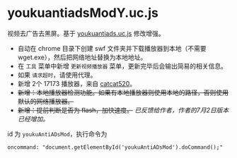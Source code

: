
youkuantiadsModY.uc.js
=======================

视频去广告去黑屏。基于 [youkuantiads.uc.js](http://bbs.kafan.cn/thread-1509944-1-1.html) 修改增强。

- 自动在 chrome 目录下创建 swf 文件夹并下载播放器到本地（不需要 wget.exe），然后把网络地址替换为本地地址。
- 在 `工具` 菜单中新增 `更新视频播放器` 菜单，更新完毕后会输出简易的相关信息。
- 如果 `请求超时`，请使用代理。
- 新增 2个 17173 播放器，来自 [catcat520](http://bbs.kafan.cn/thread-1725172-1-1.html)。
- ~~新增：本地播放器检测功能。如果有本地播放器则使用本地的路径，否则使用默认的网络播放器。~~
- ~~新增：提前判断是否为 flash，加快速度。~~ *已反馈给作者，作者的7月2日版本已经增加。*

id 为 `youkuAntiADsMod`，执行命令为

    oncommand: "document.getElementById('youkuAntiADsMod').doCommand();"
